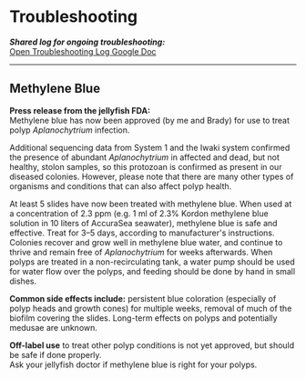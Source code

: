 # Troubleshooting

_**Shared log for ongoing troubleshooting:**_  
[Open Troubleshooting Log Google Doc](https://docs.google.com/document/d/1JPiJOPLi8Eo4Q1THWidFQKuLMub10FL-we_yqbYILv4/edit?tab=t.0)

---

## Methylene Blue

**Press release from the jellyfish FDA:**  
Methylene blue has now been approved (by me and Brady) for use to treat polyp *Aplanochytrium* infection.

Additional sequencing data from System 1 and the Iwaki system confirmed the presence of abundant *Aplanochytrium* in affected and dead, but not healthy, stolon samples, so this protozoan is confirmed as present in our diseased colonies. However, please note that there are many other types of organisms and conditions that can also affect polyp health.

At least 5 slides have now been treated with methylene blue. When used at a concentration of 2.3 ppm (e.g. 1 ml of 2.3% Kordon methylene blue solution in 10 liters of AccuraSea seawater), methylene blue is safe and effective. Treat for 3–5 days, according to manufacturer's instructions. Colonies recover and grow well in methylene blue water, and continue to thrive and remain free of *Aplanochytrium* for weeks afterwards. When polyps are treated in a non-recirculating tank, a water pump should be used for water flow over the polyps, and feeding should be done by hand in small dishes.

**Common side effects include:** persistent blue coloration (especially of polyp heads and growth cones) for multiple weeks, removal of much of the biofilm covering the slides. Long-term effects on polyps and potentially medusae are unknown.

**Off-label use** to treat other polyp conditions is not yet approved, but should be safe if done properly.  
Ask your jellyfish doctor if methylene blue is right for your polyps.
